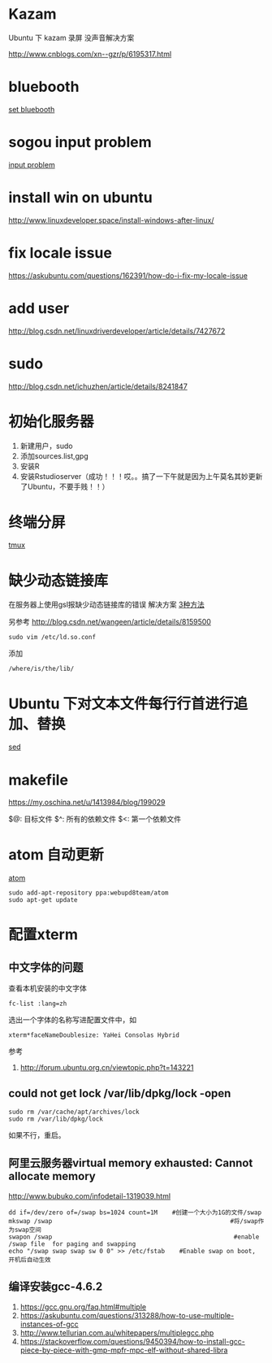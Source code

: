 # Kazam

Ubuntu 下 kazam 录屏 没声音解决方案

http://www.cnblogs.com/xn--gzr/p/6195317.html


# bluebooth

[set bluebooth](http://dz.sdut.edu.cn/blog/subaochen/2017/02/ubuntu%E4%B8%8B%E9%80%9A%E8%BF%87%E8%93%9D%E7%89%99%E6%8E%A5%E6%94%B6%E6%89%8B%E6%9C%BA%E5%8F%91%E9%80%81%E7%9A%84%E6%96%87%E4%BB%B6/)

# sogou input problem

[input problem](http://pinyin.sogou.com/bbs/forum.php?mod=viewthread&tid=2681098&extra=page%3D1)

# install win on ubuntu
http://www.linuxdeveloper.space/install-windows-after-linux/

# fix locale issue
https://askubuntu.com/questions/162391/how-do-i-fix-my-locale-issue

# add user
http://blog.csdn.net/linuxdriverdeveloper/article/details/7427672

# sudo

http://blog.csdn.net/ichuzhen/article/details/8241847

# 初始化服务器

1. 新建用户，sudo
2. 添加sources.list,gpg
3. 安装R
4. 安装Rstudioserver（成功！！！哎。。搞了一下午就是因为上午莫名其妙更新了Ubuntu，不要手贱！！）

# 终端分屏
[tmux](http://blog.csdn.net/u010454729/article/details/49496381)

# 缺少动态链接库

在服务器上使用gsl报缺少动态链接库的错误
解决方案
[3种方法](http://www.cnblogs.com/smartvessel/archive/2011/01/21/1940868.html)

另参考
http://blog.csdn.net/wangeen/article/details/8159500

```
sudo vim /etc/ld.so.conf
```

添加

```
/where/is/the/lib/
```


# Ubuntu 下对文本文件每行行首进行追加、替换

[sed](http://blog.csdn.net/u010555688/article/details/48416765)


# makefile

https://my.oschina.net/u/1413984/blog/199029

$@: 目标文件
$^: 所有的依赖文件
$<: 第一个依赖文件


# atom 自动更新
[atom](https://launchpad.net/~webupd8team/+archive/ubuntu/atom/)

```
sudo add-apt-repository ppa:webupd8team/atom
sudo apt-get update
```

# 配置xterm

## 中文字体的问题

查看本机安装的中文字体
```
fc-list :lang=zh
```

选出一个字体的名称写进配置文件中，如
```
xterm*faceNameDoublesize: YaHei Consolas Hybrid
```

参考

1. http://forum.ubuntu.org.cn/viewtopic.php?t=143221

## could not get lock /var/lib/dpkg/lock -open

```
sudo rm /var/cache/apt/archives/lock
sudo rm /var/lib/dpkg/lock
```

如果不行，重启。

## 阿里云服务器virtual memory exhausted: Cannot allocate memory

http://www.bubuko.com/infodetail-1319039.html
```
dd if=/dev/zero of=/swap bs=1024 count=1M    #创建一个大小为1G的文件/swap
mkswap /swap                                                 #将/swap作为swap空间
swapon /swap                                                  #enable /swap file  for paging and swapping
echo "/swap swap swap sw 0 0" >> /etc/fstab    #Enable swap on boot, 开机后自动生效
```

## 编译安装gcc-4.6.2

1. https://gcc.gnu.org/faq.html#multiple
2. https://askubuntu.com/questions/313288/how-to-use-multiple-instances-of-gcc
3. http://www.tellurian.com.au/whitepapers/multiplegcc.php
4. https://stackoverflow.com/questions/9450394/how-to-install-gcc-piece-by-piece-with-gmp-mpfr-mpc-elf-without-shared-libra
